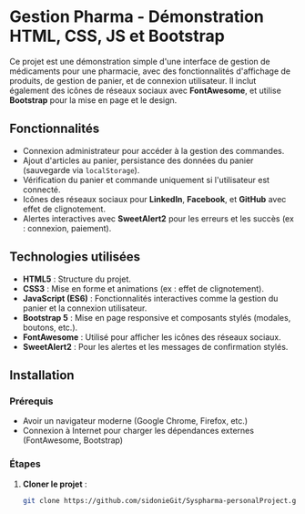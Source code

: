 # Gestion Pharma - Démonstration HTML, CSS, JS et Bootstrap

Ce projet est une démonstration simple d'une interface de gestion de médicaments pour une pharmacie, avec des fonctionnalités d'affichage de produits, de gestion de panier, et de connexion utilisateur. Il inclut également des icônes de réseaux sociaux avec **FontAwesome**, et utilise **Bootstrap** pour la mise en page et le design.

## Fonctionnalités

- Connexion administrateur pour accéder à la gestion des commandes.
- Ajout d'articles au panier, persistance des données du panier (sauvegarde via `localStorage`).
- Vérification du panier et commande uniquement si l'utilisateur est connecté.
- Icônes des réseaux sociaux pour **LinkedIn**, **Facebook**, et **GitHub** avec effet de clignotement.
- Alertes interactives avec **SweetAlert2** pour les erreurs et les succès (ex : connexion, paiement).

## Technologies utilisées

- **HTML5** : Structure du projet.
- **CSS3** : Mise en forme et animations (ex : effet de clignotement).
- **JavaScript (ES6)** : Fonctionnalités interactives comme la gestion du panier et la connexion utilisateur.
- **Bootstrap 5** : Mise en page responsive et composants stylés (modales, boutons, etc.).
- **FontAwesome** : Utilisé pour afficher les icônes des réseaux sociaux.
- **SweetAlert2** : Pour les alertes et les messages de confirmation stylés.

## Installation

### Prérequis

- Avoir un navigateur moderne (Google Chrome, Firefox, etc.)
- Connexion à Internet pour charger les dépendances externes (FontAwesome, Bootstrap)

### Étapes

1. **Cloner le projet** :
   ```bash
   git clone https://github.com/sidonieGit/Syspharma-personalProject.git
   ```
   ```

   ```
